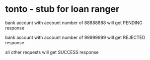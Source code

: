 # tonto - stub for loan ranger

bank account with account number of 88888888 will get PENDING response

bank account with account number of 99999999 will get REJECTED response

all other requests will get SUCCESS response
